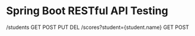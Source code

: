 # Spring Boot RESTful API Testing
/students
GET
POST
PUT
DEL
/scores?student={student.name}
GET
POST
